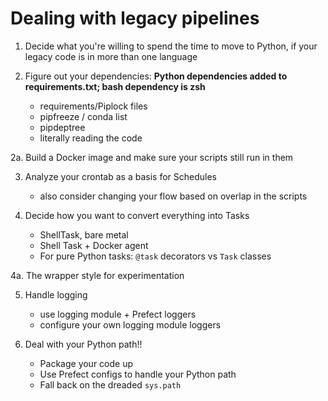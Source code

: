 # Dealing with legacy pipelines

1. Decide what you're willing to spend the time to move to Python, if your legacy code is in more than one language

2. Figure out your dependencies: **Python dependencies added to requirements.txt; bash dependency is zsh**
	 - requirements/Piplock files
	 - pipfreeze / conda list
	 - pipdeptree
	 - literally reading the code

2a. Build a Docker image and make sure your scripts still run in them

3. Analyze your crontab as a basis for Schedules
	- also consider changing your flow based on overlap in the scripts

4. Decide how you want to convert everything into Tasks
	- ShellTask, bare metal
	- Shell Task + Docker agent
	- For pure Python tasks: `@task` decorators vs `Task` classes

4a. The wrapper style for experimentation

5. Handle logging
	 - use logging module + Prefect loggers
	 - configure your own logging module loggers

6. Deal with your Python path!!
	- Package your code up
	- Use Prefect configs to handle your Python path
	- Fall back on the dreaded `sys.path`